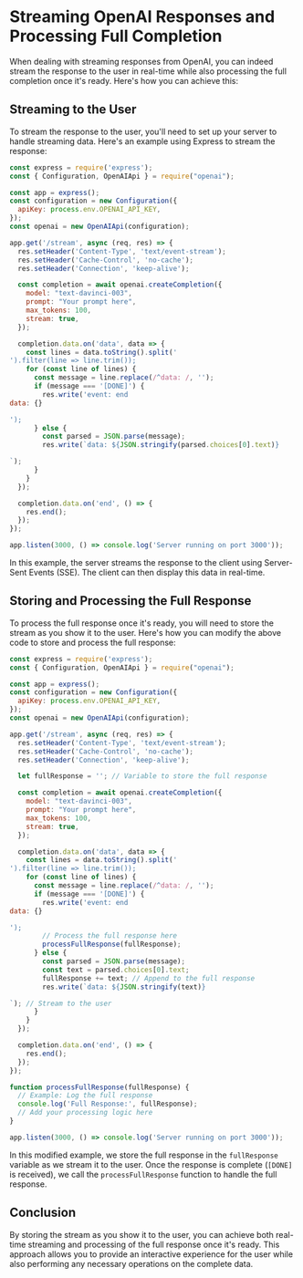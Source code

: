 # Streaming OpenAI Responses and Processing Full Completion

When dealing with streaming responses from OpenAI, you can indeed stream the response to the user in real-time while also processing the full completion once it's ready. Here's how you can achieve this:

## Streaming to the User

To stream the response to the user, you'll need to set up your server to handle streaming data. Here's an example using Express to stream the response:

```javascript
const express = require('express');
const { Configuration, OpenAIApi } = require("openai");

const app = express();
const configuration = new Configuration({
  apiKey: process.env.OPENAI_API_KEY,
});
const openai = new OpenAIApi(configuration);

app.get('/stream', async (req, res) => {
  res.setHeader('Content-Type', 'text/event-stream');
  res.setHeader('Cache-Control', 'no-cache');
  res.setHeader('Connection', 'keep-alive');

  const completion = await openai.createCompletion({
    model: "text-davinci-003",
    prompt: "Your prompt here",
    max_tokens: 100,
    stream: true,
  });

  completion.data.on('data', data => {
    const lines = data.toString().split('
').filter(line => line.trim());
    for (const line of lines) {
      const message = line.replace(/^data: /, '');
      if (message === '[DONE]') {
        res.write('event: end
data: {}

');
      } else {
        const parsed = JSON.parse(message);
        res.write(`data: ${JSON.stringify(parsed.choices[0].text)}

`);
      }
    }
  });

  completion.data.on('end', () => {
    res.end();
  });
});

app.listen(3000, () => console.log('Server running on port 3000'));
```

In this example, the server streams the response to the client using Server-Sent Events (SSE). The client can then display this data in real-time.

## Storing and Processing the Full Response

To process the full response once it's ready, you will need to store the stream as you show it to the user. Here's how you can modify the above code to store and process the full response:

```javascript
const express = require('express');
const { Configuration, OpenAIApi } = require("openai");

const app = express();
const configuration = new Configuration({
  apiKey: process.env.OPENAI_API_KEY,
});
const openai = new OpenAIApi(configuration);

app.get('/stream', async (req, res) => {
  res.setHeader('Content-Type', 'text/event-stream');
  res.setHeader('Cache-Control', 'no-cache');
  res.setHeader('Connection', 'keep-alive');

  let fullResponse = ''; // Variable to store the full response

  const completion = await openai.createCompletion({
    model: "text-davinci-003",
    prompt: "Your prompt here",
    max_tokens: 100,
    stream: true,
  });

  completion.data.on('data', data => {
    const lines = data.toString().split('
').filter(line => line.trim());
    for (const line of lines) {
      const message = line.replace(/^data: /, '');
      if (message === '[DONE]') {
        res.write('event: end
data: {}

');
        // Process the full response here
        processFullResponse(fullResponse);
      } else {
        const parsed = JSON.parse(message);
        const text = parsed.choices[0].text;
        fullResponse += text; // Append to the full response
        res.write(`data: ${JSON.stringify(text)}

`); // Stream to the user
      }
    }
  });

  completion.data.on('end', () => {
    res.end();
  });
});

function processFullResponse(fullResponse) {
  // Example: Log the full response
  console.log('Full Response:', fullResponse);
  // Add your processing logic here
}

app.listen(3000, () => console.log('Server running on port 3000'));
```

In this modified example, we store the full response in the `fullResponse` variable as we stream it to the user. Once the response is complete (`[DONE]` is received), we call the `processFullResponse` function to handle the full response.

## Conclusion

By storing the stream as you show it to the user, you can achieve both real-time streaming and processing of the full response once it's ready. This approach allows you to provide an interactive experience for the user while also performing any necessary operations on the complete data.

